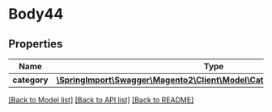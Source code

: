 # Body44

## Properties
Name | Type | Description | Notes
------------ | ------------- | ------------- | -------------
**category** | [**\SpringImport\Swagger\Magento2\Client\Model\CatalogDataCategoryInterface**](CatalogDataCategoryInterface.md) |  | 

[[Back to Model list]](../README.md#documentation-for-models) [[Back to API list]](../README.md#documentation-for-api-endpoints) [[Back to README]](../README.md)


